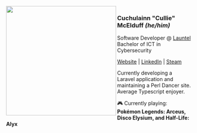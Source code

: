 <img src='https://user-images.githubusercontent.com/80604874/134793057-1790b995-6fea-465e-b9a8-844096a070fc.jpg' height='300px' align='left'>

### **Cuchulainn "Cullie" McElduff**  *(he/him)*  
  
Software Developer @ [Launtel](https://launtel.net.au)  
Bachelor of ICT in Cybersecurity
  
[Website](https://culliem.com) | [LinkedIn](https://www.linkedin.com/in/cullie/) | [Steam](https://steamcommunity.com/id/cullie/)  
  
Currently developing a Laravel application and maintaining a Perl Dancer site. Average Typescript enjoyer.
  
 :video_game: Currently playing:  
 **Pokémon Legends: Arceus, Disco Elysium, and Half-Life: Alyx**
 
<!-- Hollow Knight fan art courtesy of my love. -->
